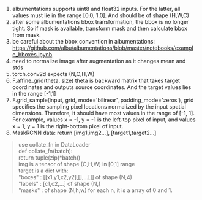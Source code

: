 1. albumentations supports uint8 and float32 inputs. For the latter, all values must lie in the range [0.0, 1.0]. And should be of shape (H,W,C)
1. after some albumentations bbox transformation, the bbox is no longer tight. So if mask is available, transform mask and then calculate bbox from mask.
1. be careful about the bbox convention in albumentations: https://github.com/albu/albumentations/blob/master/notebooks/example_bboxes.ipynb
2. need to normalize image after augmentation as it changes mean and stds
3. torch.conv2d expects (N,C,H,W)
4. F.affine_grid(theta, size) theta is backward matrix that takes target coordinates and outputs source coordinates. And the target values lies in the range [-1,1]
5. F.grid_sample(input, grid, mode='bilinear', padding_mode='zeros'), grid specifies the sampling pixel locations normalized by the input spatial dimensions. Therefore, it should have most values in the range of [-1, 1]. For example, values x = -1, y = -1 is the left-top pixel of input, and values x = 1, y = 1 is the right-bottom pixel of input. 
6. MaskRCNN data: return [img1,img2...], [target1,target2...]  
> use collate_fn in DataLoader  
> def collate_fn(batch):  
>       return tuple(zip(*batch))  
img is a tensor of shape (C,H,W) in [0,1] range  
target is a dict with:  
                      "boxes"  : [[x1,y1,x2,y2],[],...[]] of shape (N,4)  
                      "labels" : [c1,c2,...] of shape (N,)  
                      "masks"  : of shape (N,h,w) for each n, it is a array of 0 and 1.  

